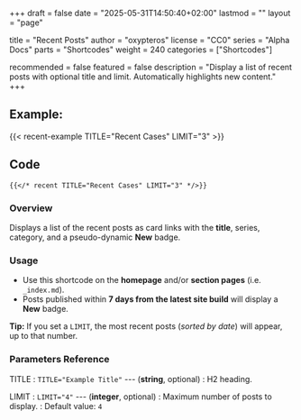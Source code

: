 +++
draft = false
date = "2025-05-31T14:50:40+02:00"
lastmod = ""
layout = "page"

title = "Recent Posts"
author = "oxypteros"
license = "CC0"
series = "Alpha Docs"
  parts = "Shortcodes"
  weight = 240
categories = ["Shortcodes"]

recommended = false
featured = false
description = "Display a list of recent posts with optional title and limit. Automatically highlights new content."
+++
## Example: 
{{< recent-example TITLE="Recent Cases" LIMIT="3" >}}
## Code
``` go-html-template
{{</* recent TITLE="Recent Cases" LIMIT="3" */>}} 

```

### Overview
Displays a list of the recent posts as card links with the **title**, series, category, and a pseudo-dynamic **New** badge.

### Usage
- Use this shortcode on the **homepage** and/or **section pages** (i.e. `_index.md`).
- Posts published within **7 days from the latest site build** will display a **New** badge.

**Tip:**  If you set a `LIMIT`, the most recent posts (*sorted by date*) will appear, up to that number.


### Parameters Reference
TITLE
: `TITLE="Example Title"` --- (**string**, optional) 
: H2 heading.

LIMIT
: `LIMIT="4"` --- (**integer**, optional)
: Maximum number of posts to display.
: Default value: `4`
